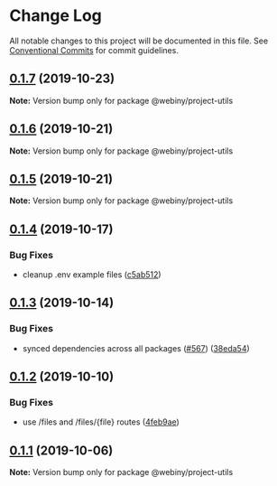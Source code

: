 # Change Log

All notable changes to this project will be documented in this file.
See [Conventional Commits](https://conventionalcommits.org) for commit guidelines.

## [0.1.7](https://github.com/webiny/webiny-js/compare/@webiny/project-utils@0.1.6...@webiny/project-utils@0.1.7) (2019-10-23)

**Note:** Version bump only for package @webiny/project-utils





## [0.1.6](https://github.com/webiny/webiny-js/compare/@webiny/project-utils@0.1.5...@webiny/project-utils@0.1.6) (2019-10-21)

**Note:** Version bump only for package @webiny/project-utils





## [0.1.5](https://github.com/webiny/webiny-js/compare/@webiny/project-utils@0.1.4...@webiny/project-utils@0.1.5) (2019-10-21)

**Note:** Version bump only for package @webiny/project-utils





## [0.1.4](https://github.com/webiny/webiny-js/compare/@webiny/project-utils@0.1.3...@webiny/project-utils@0.1.4) (2019-10-17)


### Bug Fixes

* cleanup .env example files ([c5ab512](https://github.com/webiny/webiny-js/commit/c5ab512))





## [0.1.3](https://github.com/webiny/webiny-js/compare/@webiny/project-utils@0.1.2...@webiny/project-utils@0.1.3) (2019-10-14)


### Bug Fixes

* synced dependencies across all packages ([#567](https://github.com/webiny/webiny-js/issues/567)) ([38eda54](https://github.com/webiny/webiny-js/commit/38eda547bead6e8a2c46875730bbcd8f1227e475))





## [0.1.2](https://github.com/webiny/webiny-js/compare/@webiny/project-utils@0.1.1...@webiny/project-utils@0.1.2) (2019-10-10)


### Bug Fixes

* use /files and /files/{file} routes ([4feb9ae](https://github.com/webiny/webiny-js/commit/4feb9ae))





## [0.1.1](https://github.com/webiny/webiny-js/compare/@webiny/project-utils@0.1.0...@webiny/project-utils@0.1.1) (2019-10-06)

**Note:** Version bump only for package @webiny/project-utils
